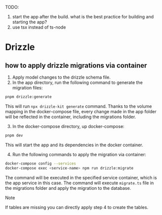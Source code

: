 TODO:
1. start the app after the build. what is the best practice for building and starting the app?
2. use tsx instead of ts-node


# Drizzle

## how to apply drizzle migrations via container

1. Apply model changes to the drizzle schema file.
2. In the app directory, run the following command to generate the migration files:
```bash
pnpm drizzle:generate
```
This will run `npx drizzle-kit generate` command. 
Thanks to the volume mapping in the docker-compose file, every change made in the app folder will be reflected in the container, including the migrations folder.

3. In the docker-compose directory, up docker-compose:
```bash
pnpm dev
```
This will start the app and its dependencies in the docker container.

4. Run the following commands to apply the migration via container:
```bash
docker-compose config --services
docker-compose exec <service-name> npm run drizzle:migrate
```
The command will be executed in the specified service container, which is the app service in this case. The command will execute `migrate.ts` file in the migrations folder and apply the migration to the database.

> [!NOTE]
> If tables are missing you can directly apply step 4 to create the tables.



